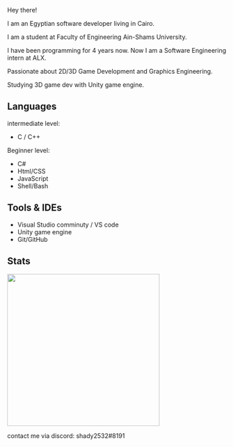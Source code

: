 Hey there!

I am an Egyptian software developer living in Cairo.

I am a student at Faculty of Engineering Ain-Shams University. 

I have been programming for 4 years now. Now I am a Software Engineering intern at ALX.

Passionate about 2D/3D Game Development and Graphics Engineering.

Studying 3D game dev with Unity game engine.

## Languages
intermediate level:
  - C / C++

Beginner level:
  - C#
  - Html/CSS
  - JavaScript
  - Shell/Bash

## Tools & IDEs
  - Visual Studio comminuty / VS code
  - Unity game engine
  - Git/GitHub

## Stats
<img width="350" src="https://github-readme-stats.vercel.app/api/top-langs/?username=shady2532&layout=compact&theme=transparent&bg_color=00000000&hide_border=true"/>

contact me via discord:
shady2532#8191
